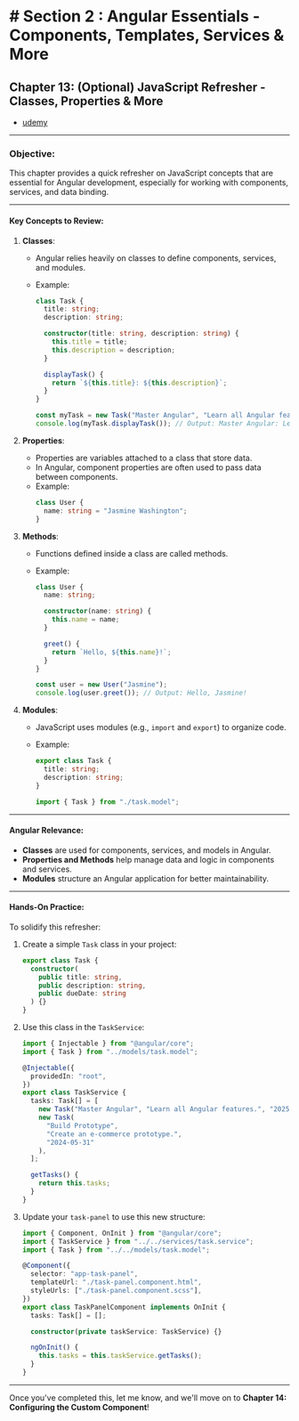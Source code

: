 # # Section 2 : Angular Essentials - Components, Templates, Services & More

## **Chapter 13: (Optional) JavaScript Refresher - Classes, Properties & More**

- [udemy](https://www.udemy.com/course/the-complete-guide-to-angular-2/learn/lecture/43797674#overview)

---

### **Objective**:

This chapter provides a quick refresher on JavaScript concepts that are essential for Angular development, especially for working with components, services, and data binding.

---

#### **Key Concepts to Review**:

1. **Classes**:

   - Angular relies heavily on classes to define components, services, and modules.
   - Example:

     ```typescript
     class Task {
       title: string;
       description: string;

       constructor(title: string, description: string) {
         this.title = title;
         this.description = description;
       }

       displayTask() {
         return `${this.title}: ${this.description}`;
       }
     }

     const myTask = new Task("Master Angular", "Learn all Angular features.");
     console.log(myTask.displayTask()); // Output: Master Angular: Learn all Angular features.
     ```

2. **Properties**:

   - Properties are variables attached to a class that store data.
   - In Angular, component properties are often used to pass data between components.
   - Example:
     ```typescript
     class User {
       name: string = "Jasmine Washington";
     }
     ```

3. **Methods**:

   - Functions defined inside a class are called methods.
   - Example:

     ```typescript
     class User {
       name: string;

       constructor(name: string) {
         this.name = name;
       }

       greet() {
         return `Hello, ${this.name}!`;
       }
     }

     const user = new User("Jasmine");
     console.log(user.greet()); // Output: Hello, Jasmine!
     ```

4. **Modules**:

   - JavaScript uses modules (e.g., `import` and `export`) to organize code.
   - Example:

     ```typescript
     export class Task {
       title: string;
       description: string;
     }

     import { Task } from "./task.model";
     ```

---

#### **Angular Relevance**:

- **Classes** are used for components, services, and models in Angular.
- **Properties and Methods** help manage data and logic in components and services.
- **Modules** structure an Angular application for better maintainability.

---

#### **Hands-On Practice**:

To solidify this refresher:

1. Create a simple `Task` class in your project:

   ```typescript
   export class Task {
     constructor(
       public title: string,
       public description: string,
       public dueDate: string
     ) {}
   }
   ```

2. Use this class in the `TaskService`:

   ```typescript
   import { Injectable } from "@angular/core";
   import { Task } from "../models/task.model";

   @Injectable({
     providedIn: "root",
   })
   export class TaskService {
     tasks: Task[] = [
       new Task("Master Angular", "Learn all Angular features.", "2025-12-31"),
       new Task(
         "Build Prototype",
         "Create an e-commerce prototype.",
         "2024-05-31"
       ),
     ];

     getTasks() {
       return this.tasks;
     }
   }
   ```

3. Update your `task-panel` to use this new structure:

   ```typescript
   import { Component, OnInit } from "@angular/core";
   import { TaskService } from "../../services/task.service";
   import { Task } from "../../models/task.model";

   @Component({
     selector: "app-task-panel",
     templateUrl: "./task-panel.component.html",
     styleUrls: ["./task-panel.component.scss"],
   })
   export class TaskPanelComponent implements OnInit {
     tasks: Task[] = [];

     constructor(private taskService: TaskService) {}

     ngOnInit() {
       this.tasks = this.taskService.getTasks();
     }
   }
   ```

---

Once you've completed this, let me know, and we'll move on to **Chapter 14: Configuring the Custom Component**!

